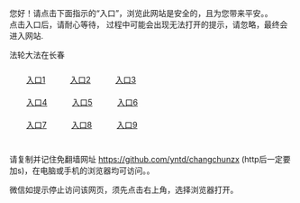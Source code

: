您好！请点击下面指示的“入口”，浏览此网站是安全的，且为您带来平安。。 <br/>
点击入口后，请耐心等待， 过程中可能会出现无法打开的提示，请忽略，最终会进入网站. </br>

法轮大法在长春<br/>
<div style="padding:10px"><a style="margin:20px" target="_blank" href="https://dhi0gmelb6g74.cloudfront.net/2Qpsp?hvtekj" id="ccLink1" rel="nofollow">入口1</a> <a target="_blank" style="margin:20px" href="https://d1tt6vtve1u3cd.cloudfront.net/2Qpsp?vnwtcuq" id="ccLink2" rel="nofollow">入口2</a> <a style="margin:20px" target="_blank" href="https://d29v1shnu00s1k.cloudfront.net/2Qpsp?oaisfaby" id="ccLink3" rel="nofollow">入口3</a></div>

<div style="padding:10px" ><a style="margin:20px" target="_blank" href="https://dhi0gmelb6g74.cloudfront.net/2Qpsp?hvtekj" id="ccLink4" rel="nofollow">入口4</a> <a style="margin:20px" href="https://d1tt6vtve1u3cd.cloudfront.net/2Qpsp?vnwtcuq" target="_blank" id="ccLink5" rel="nofollow">入口5</a> <a style="margin:20px" href="https://d29v1shnu00s1k.cloudfront.net/2Qpsp?oaisfaby" target="_blank" id="ccLink6" rel="nofollow">入口6</a></div>

<div style="padding:10px"><a style="margin:20px" target="_blank" href="https://dhi0gmelb6g74.cloudfront.net/2Qpsp?hvtekj" id="ccLink7" rel="nofollow">入口7</a> <a style="margin:20px" href="https://d1tt6vtve1u3cd.cloudfront.net/2Qpsp?vnwtcuq" target="_blank" id="ccLink8" rel="nofollow">入口8</a> <a style="margin:20px" target="_blank" href="https://d29v1shnu00s1k.cloudfront.net/2Qpsp?oaisfaby" id="ccLink9" rel="nofollow">入口9</a></div>

<br/>



请复制并记住免翻墙网址 https://github.com/yntd/changchunzx (http后一定要加s)，在电脑或手机的浏览器均可访问。。<br/>

微信如提示停止访问该网页，须先点击右上角，选择浏览器打开。
